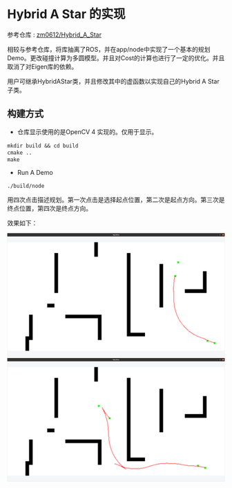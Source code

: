 # Hybrid A Star 的实现

参考仓库 : [zm0612/Hybrid_A_Star](https://github.com/zm0612/Hybrid_A_Star)

相较与参考仓库，将库抽离了ROS，并在app/node中实现了一个基本的规划Demo。更改碰撞计算为多圆模型。并且对Cost的计算也进行了一定的优化。并且取消了对Eigen库的依赖。

用户可继承HybridAStar类，并且修改其中的虚函数以实现自己的Hybrid A Star 子类。

## 构建方式

- 仓库显示使用的是OpenCV 4 实现的。仅用于显示。

``` shell
mkdir build && cd build
cmake ..
make
```

- Run A Demo

``` shell
./build/node
```

用四次点击描述规划。第一次点击是选择起点位置，第二次是起点方向。第三次是终点位置，第四次是终点方向。

效果如下：

![效果图1](docs/Pics/1.png)
![效果图2](docs/Pics/2.png)
